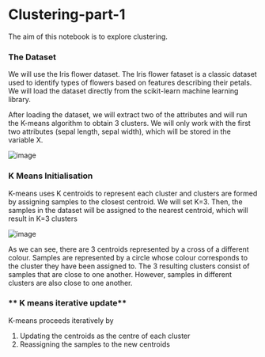 # Clustering-part-1

The aim of this notebook is to explore clustering.

### **The Dataset**

We will use the Iris flower dataset. The Iris flower fataset is a classic dataset used to identify types of flowers based on features describing their petals. We will load the dataset directly from the scikit-learn machine learning library.

After loading the dataset, we will extract two of the attributes and will run the K-means algorithm to obtain 3 clusters. We will only work with the first two attributes (sepal length, sepal width), which will be stored in the variable X.

![image](https://user-images.githubusercontent.com/96924468/221917354-92882bc2-7e36-4030-90e1-fddb48fe0aed.png)

### **K Means Initialisation**

K-means uses K centroids to represent each cluster and clusters are formed by assigning samples to the closest centroid. We will set K=3. Then, the samples in the dataset will be assigned to the nearest centroid, which will result in K=3 clusters

![image](https://user-images.githubusercontent.com/96924468/221918721-bdcd55ee-0dbc-4469-9bb4-078c0800f2ea.png)

As we can see, there are 3 centroids represented by a cross of a different colour. Samples are represented by a circle whose colour corresponds to the cluster they have been assigned to. The 3 resulting clusters consist of samples that are close to one another. However, samples in different clusters are also close to one another.

### ** K means iterative update**

K-means proceeds iteratively by

1. Updating the centroids as the centre of each cluster
2. Reassigning the samples to the new centroids
